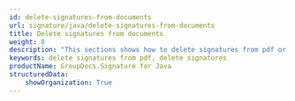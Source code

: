 ```yaml
---
id: delete-signatures-from-documents
url: signature/java/delete-signatures-from-documents
title: Delete signatures from documents
weight: 8
description: "This sections shows how to delete signatures from pdf or many other formats with GroupDocs.Signature API."
keywords: delete signatures from pdf, delete signatures
productName: GroupDocs.Signature for Java
structuredData:
    showOrganization: True
---
```

